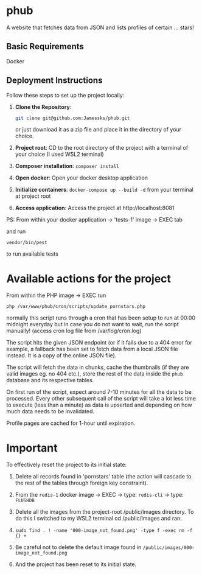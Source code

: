 # phub

A website that fetches data from JSON and lists profiles of certain ... stars!

## Basic Requirements

Docker

## Deployment Instructions

Follow these steps to set up the project locally:

1. **Clone the Repository**:

   ```bash
   git clone git@github.com:Jamessks/phub.git
   ```

   or just download it as a zip file and place it in the directory of your choice.

2. **Project root**: CD to the root directory of the project with a terminal of your choice (I used WSL2 terminal)

3. **Composer installation**: `composer install`

4. **Open docker**: Open your docker desktop application

5. **Initialize containers**: `docker-compose up --build -d` from your terminal at project root

6. **Access application**: Access the project at http://localhost:8081

PS: From within your docker application -> 'tests-1' image -> EXEC tab

and run

```
vendor/bin/pest
```

to run available tests

# **Available actions for the project**

From within the PHP image -> EXEC run

`php /var/www/phub/cron/scripts/update_pornstars.php`

normally this script runs through a cron that has been setup to run at 00:00 midnight everyday but in case you do not want to wait, run the script manually! (access cron log file from /var/log/cron.log)

The script hits the given JSON endpoint (or if it fails due to a 404 error for example, a fallback has been set to fetch data from a local JSON file instead. It is a copy of the online JSON file).

The script will fetch the data in chunks, cache the thumbnails (if they are valid images eg. no 404 etc.), store the rest of the data inside the `phub` database and its respective tables.

On first run of the script, expect around 7-10 minutes for all the data to be processed. Every other subsequent call of the script will take a lot less time to execute (less than a minute) as data is upserted and depending on how much data needs to be invalidated.

Profile pages are cached for 1-hour until expiration.

# **Important**

To effectively reset the project to its initial state:

1. Delete all records found in 'pornstars' table (the action will cascade to the rest of the tables through foreign key constraint).

2. From the `redis-1` docker image -> EXEC -> type: `redis-cli` -> type: `FLUSHDB`

3. Delete all the images from the project-root /public/images directory. To do this I switched to my WSL2 terminal cd /public/images and ran:
4. `sudo find . ! -name '000-image_not_found.png' -type f -exec rm -f {} +`
5. Be careful not to delete the default image found in `/public/images/000-image_not_found.png`
6. And the project has been reset to its initial state.
